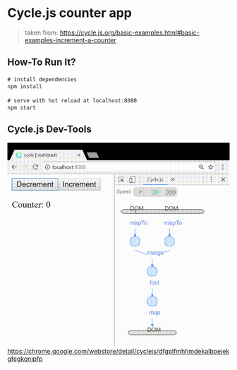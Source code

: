 # Cycle.js counter app
> taken from: https://cycle.js.org/basic-examples.html#basic-examples-increment-a-counter

## How-To Run It?
```
# install dependencies
npm install

# serve with hot reload at localhost:8080
npm start
```

## Cycle.js Dev-Tools
![visualize the data flow](devtool.gif)
https://chrome.google.com/webstore/detail/cyclejs/dfgplfmhhmdekalbpejekgfegkonjpfp